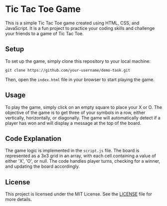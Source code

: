 # Tic Tac Toe Game

This is a simple Tic Tac Toe game created using HTML, CSS, and JavaScript. It is a fun project to practice your coding skills and challenge your friends to a game of Tic Tac Toe.

## Setup

To set up the game, simply clone this repository to your local machine:

```
git clone https://github.com/your-username/demo-task.git
```

Then, open the `index.html` file in your browser to start playing the game.

## Usage

To play the game, simply click on an empty square to place your X or O. The objective of the game is to get three of your symbols in a row, either vertically, horizontally, or diagonally. The game will automatically detect if a player has won and will display a message at the top of the board.

## Code Explanation

The game logic is implemented in the `script.js` file. The board is represented as a 3x3 grid in an array, with each cell containing a value of either 'X', 'O', or null. The code handles player turns, checking for a winner, and updating the board accordingly.

## License

This project is licensed under the MIT License. See the [LICENSE](LICENSE) file for more details.